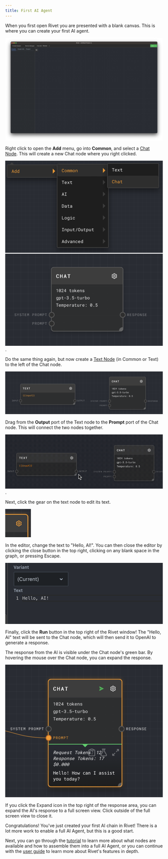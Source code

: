 ```yaml
---
title: First AI Agent
---
```


When you first open Rivet you are presented with a blank canvas. This is where you can create your first AI agent.

![Rivet blank canvas](assets/rivet-blank-canvas.png)

Right click to open the **Add** menu, go into **Common**, and select a [Chat Node](../node-reference/chat). This will create a new Chat node where you right clicked.

![Rivet add chat node](assets/add-chat-node.png) ![Rivet chat node](assets/chat-node.png).

Do the same thing again, but now create a [Text Node](../node-reference/text) (in Common or Text) to the left of the Chat node.

![chat and text node](assets/chat-and-text-node.png)

Drag from the **Output** port of the Text node to the **Prompt** port of the Chat node. This will connect the two nodes together.

![chat to text node](assets/chat-to-text-node.gif).

Next, click the gear on the text node to edit its text.

![edit text node](assets/edit-text-node.png)

In the editor, change the text to "Hello, AI!". You can then close the editor by clicking the close button in the top right, clicking on any blank space in the graph, or pressing Escape.

![hello ai editor](assets/hello-ai-editor.png)

Finally, click the **Run** button in the top right of the Rivet window! The "Hello, AI" text will be sent to the Chat node, which will then send it to OpenAI to generate a response.

The response from the AI is visible under the Chat node's green bar. By hovering the mouse over the Chat node, you can expand the response.

![hello ai response](assets/hello-ai-response.png)

If you click the Expand icon in the top right of the response area, you can expand the AI's response to a full screen view. Click outside of the full screen view to close it.

Congratulations! You've just created your first AI chain in Rivet! There is a lot more work to enable a full AI Agent, but this is a good start.

Next, you can go through the [tutorial](../tutorial) to learn more about what nodes are available and how to assemble them into a full AI Agent, or you can continue with the [user guide](../user-guide/overview-of-interface) to learn more about Rivet's features in depth.
